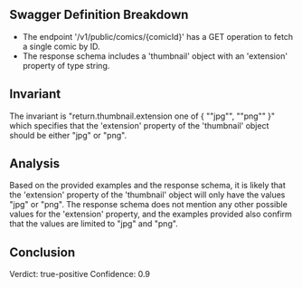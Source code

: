 ## Swagger Definition Breakdown
- The endpoint '/v1/public/comics/{comicId}' has a GET operation to fetch a single comic by ID.
- The response schema includes a 'thumbnail' object with an 'extension' property of type string.

## Invariant
The invariant is "return.thumbnail.extension one of { ""jpg"", ""png"" }" which specifies that the 'extension' property of the 'thumbnail' object should be either "jpg" or "png".

## Analysis
Based on the provided examples and the response schema, it is likely that the 'extension' property of the 'thumbnail' object will only have the values "jpg" or "png". The response schema does not mention any other possible values for the 'extension' property, and the examples provided also confirm that the values are limited to "jpg" and "png".

## Conclusion
Verdict: true-positive
Confidence: 0.9
